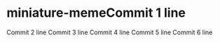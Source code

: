 # miniature-memeCommit 1 line
Commit 2 line
Commit 3 line
Commit 4 line
Commit 5 line
Commit 6 line
